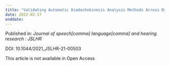 ```yaml
---
title: "Validating Automatic Diadochokinesis Analysis Methods Across Dysarthria Severity and Syllable Task in Amyotrophic Lateral Sclerosis."
date: 2022-02-17
enddate:
---
```


Published in: *Journal of speech[comma] language[comma] and hearing research : JSLHR*

DOI: 10.1044/2021_JSLHR-21-00503

This article is not available in Open Access


